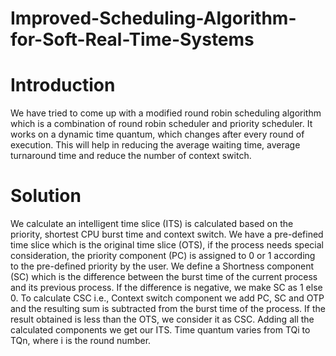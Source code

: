 # Improved-Scheduling-Algorithm-for-Soft-Real-Time-Systems


# Introduction
We have tried to come up with a modified round robin scheduling algorithm which is a combination of round robin scheduler and priority scheduler. It works on a dynamic time quantum, which changes after every round of execution. This will help in reducing the average waiting time, average turnaround time and reduce the number of context switch.

# Solution
We calculate an intelligent time slice (ITS) is calculated based on the priority, shortest CPU burst time and context switch. We have a pre-defined time slice which is the original time slice (OTS), if the process needs special consideration, the priority component (PC) is assigned to 0 or 1 according to the pre-defined priority by the user. We define a Shortness component (SC) which is the difference between the burst time of the current process and its previous process. If the difference is negative, we make SC as 1 else 0. To calculate CSC i.e., Context switch component we add PC, SC and OTP and the resulting sum is subtracted from the burst time of the process. If the result obtained is less than the OTS, we consider it as CSC. Adding all the calculated components we get our ITS.
Time quantum varies from TQi to TQn, where i is the round number.

